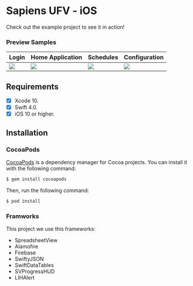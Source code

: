 # Sapiens UFV - iOS

Check out the example project to see it in action!
### Preview Samples
| Login | Home Application | Schedules | Configuration |
| --- | --- | --- | --- |
| ![](http://danielaraujos.com/partners/git_project/sapiens/login_sapiens.PNG) | ![](http://danielaraujos.com/partners/git_project/sapiens/home_sapiens.gif) | ![](http://danielaraujos.com/partners/git_project/sapiens/horarios_sapiens.gif) | ![](http://danielaraujos.com/partners/git_project/sapiens/ajustes_sapiens.PNG) |

## Requirements
- [x] Xcode 10.
- [x] Swift 4.0.
- [x] iOS 10 or higher.

## Installation
### CocoaPods 

[CocoaPods](http://cocoapods.org) is a dependency manager for Cocoa projects. You can install it with the following command:

```bash
$ gem install cocoapods
```

Then, run the following command:

```bash
$ pod install
```

### Framworks 
This project we use this frameworks:
<ul>
  <li>SpreadsheetView</li>
  <li>Alamofire</li>
  <li>Firebase</li>
  <li>SwiftyJSON</li>
  <li>SwiftDataTables</li>
  <li>SVProgressHUD</li>
  <li>LIHAlert</li>
</ul>


